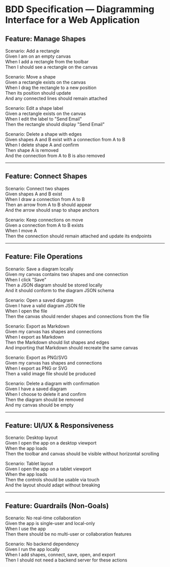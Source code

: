 # BDD Specification — Diagramming Interface for a Web Application

## Feature: Manage Shapes

Scenario: Add a rectangle  
  Given I am on an empty canvas  
  When I add a rectangle from the toolbar  
  Then I should see a rectangle on the canvas

Scenario: Move a shape  
  Given a rectangle exists on the canvas  
  When I drag the rectangle to a new position  
  Then its position should update  
  And any connected lines should remain attached

Scenario: Edit a shape label  
  Given a rectangle exists on the canvas  
  When I edit the label to "Send Email"  
  Then the rectangle should display "Send Email"

Scenario: Delete a shape with edges  
  Given shapes A and B exist with a connection from A to B  
  When I delete shape A and confirm  
  Then shape A is removed  
  And the connection from A to B is also removed

---

## Feature: Connect Shapes

Scenario: Connect two shapes  
  Given shapes A and B exist  
  When I draw a connection from A to B  
  Then an arrow from A to B should appear  
  And the arrow should snap to shape anchors

Scenario: Keep connections on move  
  Given a connection from A to B exists  
  When I move A  
  Then the connection should remain attached and update its endpoints

---

## Feature: File Operations

Scenario: Save a diagram locally  
  Given my canvas contains two shapes and one connection  
  When I click "Save"  
  Then a JSON diagram should be stored locally  
  And it should conform to the diagram JSON schema

Scenario: Open a saved diagram  
  Given I have a valid diagram JSON file  
  When I open the file  
  Then the canvas should render shapes and connections from the file

Scenario: Export as Markdown  
  Given my canvas has shapes and connections  
  When I export as Markdown  
  Then the Markdown should list shapes and edges  
  And importing that Markdown should recreate the same canvas

Scenario: Export as PNG/SVG  
  Given my canvas has shapes and connections  
  When I export as PNG or SVG  
  Then a valid image file should be produced

Scenario: Delete a diagram with confirmation  
  Given I have a saved diagram  
  When I choose to delete it and confirm  
  Then the diagram should be removed  
  And my canvas should be empty

---

## Feature: UI/UX & Responsiveness

Scenario: Desktop layout  
  Given I open the app on a desktop viewport  
  When the app loads  
  Then the toolbar and canvas should be visible without horizontal scrolling

Scenario: Tablet layout  
  Given I open the app on a tablet viewport  
  When the app loads  
  Then the controls should be usable via touch  
  And the layout should adapt without breaking

---

## Feature: Guardrails (Non-Goals)

Scenario: No real-time collaboration  
  Given the app is single-user and local-only  
  When I use the app  
  Then there should be no multi-user or collaboration features

Scenario: No backend dependency  
  Given I run the app locally  
  When I add shapes, connect, save, open, and export  
  Then I should not need a backend server for these actions
